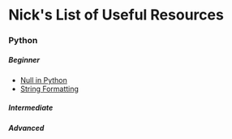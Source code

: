 # Nick's List of Useful Resources

### Python
##### Beginner
* [Null in Python](https://realpython.com/null-in-python/)<br>
* [String Formatting](https://realpython.com/python-formatted-output/)<br>
##### Intermediate
##### Advanced
